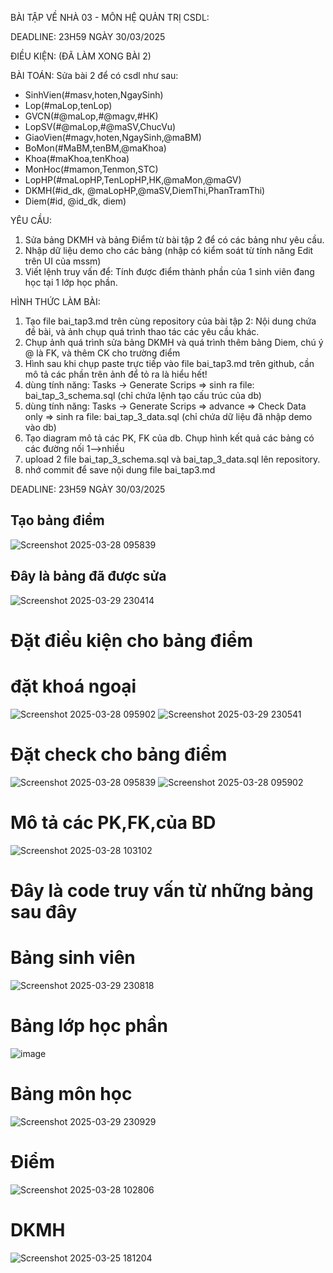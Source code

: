 BÀI TẬP VỀ NHÀ 03 - MÔN HỆ QUẢN TRỊ CSDL:

DEADLINE: 23H59 NGÀY 30/03/2025

ĐIỀU KIỆN: (ĐÃ LÀM XONG BÀI 2)

BÀI TOÁN: Sửa bài 2 để có csdl như sau:
  + SinhVien(#masv,hoten,NgaySinh)
  + Lop(#maLop,tenLop)
  + GVCN(#@maLop,#@magv,#HK)
  + LopSV(#@maLop,#@maSV,ChucVu)
  + GiaoVien(#magv,hoten,NgaySinh,@maBM)
  + BoMon(#MaBM,tenBM,@maKhoa)
  + Khoa(#maKhoa,tenKhoa)
  + MonHoc(#mamon,Tenmon,STC)
  + LopHP(#maLopHP,TenLopHP,HK,@maMon,@maGV)
  + DKMH(#id_dk, @maLopHP,@maSV,DiemThi,PhanTramThi)
  + Diem(#id, @id_dk, diem)

YÊU CẦU:
1. Sửa bảng DKMH và bảng Điểm từ bài tập 2 để có các bảng như yêu cầu.
2. Nhập dữ liệu demo cho các bảng (nhập có kiểm soát từ tính năng Edit trên UI của mssm)
3. Viết lệnh truy vấn để: Tính được điểm thành phần của 1 sinh viên đang học tại 1 lớp học phần.

HÌNH THỨC LÀM BÀI:
1. Tạo file bai_tap3.md trên cùng repository của bài tập 2:
   Nội dung chứa đề bài, và ảnh chụp quá trình thao tác các yêu cầu khác.
2. Chụp ảnh quá trình sửa bảng DKMH và quá trình thêm bảng Diem, chú ý @ là FK, và thêm CK cho trường điểm
3. Hình sau khi chụp paste trực tiếp vào file bai_tap3.md trên github, cần mô tả các phần trên ảnh để tỏ ra là hiểu hết!
4. dùng tính năng: Tasks -> Generate Scrips => sinh ra file: bai_tap_3_schema.sql  (chỉ chứa lệnh tạo cấu trúc của db)
5. dùng tính năng: Tasks -> Generate Scrips => advance => Check Data only => sinh ra file: bai_tap_3_data.sql  (chỉ chứa dữ liệu đã nhập demo vào db)
6. Tạo diagram mô tả các PK, FK của db. Chụp hình kết quả các bảng có các đường nối 1-->nhiều
7. upload 2 file  bai_tap_3_schema.sql và bai_tap_3_data.sql lên repository.
8. nhớ commit để save nội dung file bai_tap3.md

DEADLINE: 23H59 NGÀY 30/03/2025
## Tạo bảng điểm
![Screenshot 2025-03-28 095839](https://github.com/user-attachments/assets/5121e62d-1f21-44ae-9e32-3aefcb2a4b8c)
## Đây là bảng đã được sửa
![Screenshot 2025-03-29 230414](https://github.com/user-attachments/assets/73ff658a-6959-4730-b063-96e743e38160)
# Đặt điều kiện cho bảng điểm 
# đặt khoá ngoại
![Screenshot 2025-03-28 095902](https://github.com/user-attachments/assets/7687486c-d1ca-4dd8-868a-327e83850026)
![Screenshot 2025-03-29 230541](https://github.com/user-attachments/assets/0f2b463f-9f8d-4b18-9f18-297428e5ecbb)
# Đặt check cho bảng điểm
![Screenshot 2025-03-28 095839](https://github.com/user-attachments/assets/f386bacb-fbae-475a-b9bf-9f5c37f25290)
![Screenshot 2025-03-28 095902](https://github.com/user-attachments/assets/318e20d5-7e67-4ba1-b275-4ef9382c15c5)
# Mô tả các PK,FK,của BD
![Screenshot 2025-03-28 103102](https://github.com/user-attachments/assets/99320395-f731-4e1b-9499-151c81e48cb3)
# Đây là code truy vấn từ những bảng sau đây
# Bảng sinh viên
![Screenshot 2025-03-29 230818](https://github.com/user-attachments/assets/d51d2ec3-bece-4fce-8078-b5d877f13bb8)
# Bảng lớp học phần
![image](https://github.com/user-attachments/assets/bb8bc1d4-eaae-466e-abd5-fafef4a1b2a1)
# Bảng môn học 
![Screenshot 2025-03-29 230929](https://github.com/user-attachments/assets/ccb044fa-ec75-494e-a276-20dcc30fc42c)
# Điểm
![Screenshot 2025-03-28 102806](https://github.com/user-attachments/assets/41810685-faee-4a92-8bb7-4351942a84ea)
# DKMH
![Screenshot 2025-03-25 181204](https://github.com/user-attachments/assets/82e53080-e5ef-41fc-b32a-3ff50061ebcc)



